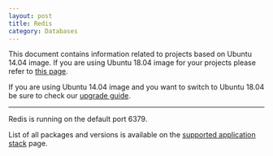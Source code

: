 ```yaml
---
layout: post
title: Redis
category: Databases
---
```


This document contains information related to projects based on Ubuntu 14.04 image. 
If you are using Ubuntu 18.04 image for your projects please refer to [this page](https://semaphoreci.com/docs/ubuntu-1804.html). 

If you are using Ubuntu 14.04 image and you want to switch to Ubuntu 18.04 be sure to check our [upgrade guide](https://semaphoreci.com/docs/ubuntu-1804.html#how-to-use-new-platform).
___

Redis is running on the default port 6379.

List of all packages and versions is available on the [supported application stack](/docs/supported-stack.html) page.
